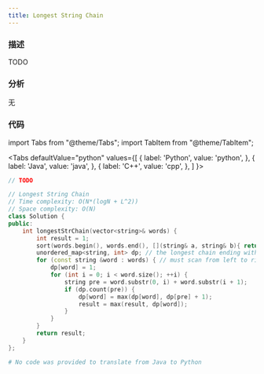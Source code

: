 ```yaml
---
title: Longest String Chain
---
```


### 描述

TODO

### 分析

无

### 代码

import Tabs from "@theme/Tabs";
import TabItem from "@theme/TabItem";

<Tabs
defaultValue="python"
values={[
{ label: 'Python', value: 'python', },
{ label: 'Java', value: 'java', },
{ label: 'C++', value: 'cpp', },
]
}>
<TabItem value="java">

```java
// TODO
```

</TabItem>
<TabItem value="cpp">

```cpp
// Longest String Chain
// Time complexity: O(N*(logN + L^2))
// Space complexity: O(N)
class Solution {
public:
    int longestStrChain(vector<string>& words) {
        int result = 1;
        sort(words.begin(), words.end(), [](string& a, string& b){ return a.size() < b.size(); });
        unordered_map<string, int> dp; // the longest chain ending with the key
        for (const string &word : words) { // must scan from left to right
            dp[word] = 1;
            for (int i = 0; i < word.size(); ++i) {
                string pre = word.substr(0, i) + word.substr(i + 1);
                if (dp.count(pre)) {
                    dp[word] = max(dp[word], dp[pre] + 1);
                    result = max(result, dp[word]);
                }
            }
        }
        return result;
    }
};
```

</TabItem>

<TabItem value="python">

```python
# No code was provided to translate from Java to Python
```

</TabItem>
</Tabs>
